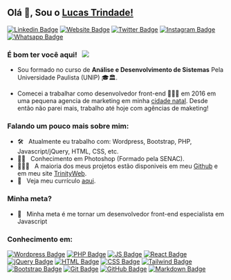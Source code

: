 ## Olá 👋, Sou o  [Lucas Trindade!](https://github.com/TrindadeBRA/)

[![Linkedin Badge](https://img.shields.io/badge/-LinkedIn-0e76a8?style=flat-square&logo=Linkedin&logoColor=white)](https://www.linkedin.com/in/trindadebra/)
[![Website Badge](https://img.shields.io/badge/Website-3b5998?style=flat-square&logo=google-chrome&logoColor=white)](https://thetrinityweb.com.br/)
[![Twitter Badge](https://img.shields.io/badge/-Twitter-00acee?style=flat-square&logo=Twitter&logoColor=white)](https://twitter.com/trindadebra)
[![Instagram Badge](https://img.shields.io/badge/-Instagram-e4405f?style=flat-square&logo=Instagram&logoColor=white)](https://instagram.com/trindadebra/)
[![Whatsapp Badge](https://img.shields.io/badge/-Whatsapp-ff?style=flat-square&logo=Whatsapp&logoColor=white)](https://wa.me/5511952498126)

### É bom ter você aqui! &nbsp; ![](https://visitor-badge.glitch.me/badge?page_id=trindadebra.trindadebra&style=flat-square&color=0088cc)

- Sou formado no curso de <b>Análise e Desenvolvimento de Sistemas</b> Pela Universidade Paulista (UNIP) 🎓🏛. 

- Comecei a trabalhar como desenvolvedor front-end 👨🏻‍💻 em 2016 em uma pequena agencia de marketing em minha <a href="https://goo.gl/maps/f3wAtBmCz9aLNokz7">cidade natal</a>. Desde então não parei mais, trabalho até hoje com agências de maketing!

<!-- [![](https://gitwar.herokuapp.com/badge?username=trindadebra&label=Gitwar%20Profile%20Score&style=for-the-badge&color=0088cc)](https://gitwar.herokuapp.com/) -->

<!-- <img align="right" height="250" width="375" alt="" src="https://raw.githubusercontent.com/iampavangandhi/iampavangandhi/master/gifs/coder.gif" /> -->

### Falando um pouco mais sobre mim:

- 🛠 &nbsp; Atualmente eu trabalho com: Wordpress, Bootstrap, PHP, Javascript/jQuery, HTML, CSS, etc.
- ✍🏻 &nbsp; Conhecimento em Photoshop (Formado pela SENAC).
- 👨🏻‍💻 &nbsp; A maioria dos meus projetos estão disponiveis em meu [Github](https://github.com/trindadebra) e em meu site [TrinityWeb](https://thetrinityweb.com.br/).
- 📃 &nbsp; Veja meu currículo [aqui](https://thetrinityweb.com.br/resume/).

### Minha meta?

- 🚀 &nbsp; Minha meta é me tornar um desenvolvedor front-end especialista em Javascript

### Conhecimento em:
<!-- https://github.com/iuricode/README-template/blob/main/badges/badges.md -->
[![Wordpress Badge](https://img.shields.io/badge/WordPress-006E93?style=for-the-badge&logo=wordpress&logoColor=white)](https://thetrinityweb.com.br/resume/)
[![PHP Badge](https://img.shields.io/badge/PHP-777BB4?style=for-the-badge&logo=php&logoColor=white)](https://thetrinityweb.com.br/resume/)
[![JS Badge](https://img.shields.io/badge/JavaScript-323330?style=for-the-badge&logo=javascript&logoColor=F7DF1E)](https://thetrinityweb.com.br/resume/)
[![React Badge](https://img.shields.io/badge/React-20232A?style=for-the-badge&logo=react&logoColor=61DAFB)](https://thetrinityweb.com.br/resume/)
[![jQuery Badge](https://img.shields.io/badge/jQuery-0769AD?style=for-the-badge&logo=jquery&logoColor=white)](https://thetrinityweb.com.br/resume/)
[![HTML Badge](https://img.shields.io/badge/HTML5-E34F26?style=for-the-badge&logo=html5&logoColor=white)](https://thetrinityweb.com.br/resume/)
[![CSS Badge](https://img.shields.io/badge/CSS3-1572B6?style=for-the-badge&logo=css3&logoColor=white)](https://thetrinityweb.com.br/resume/)
[![Tailwind Badge](https://img.shields.io/badge/Tailwind_CSS-38B2AC?style=for-the-badge&logo=tailwind-css&logoColor=white)](https://thetrinityweb.com.br/resume/)
[![Bootstrap Badge](https://img.shields.io/badge/Bootstrap-563D7C?style=for-the-badge&logo=bootstrap&logoColor=white)](https://thetrinityweb.com.br/resume/)
[![Git Badge](https://img.shields.io/badge/Git-E34F26?style=for-the-badge&logo=git&logoColor=white)](https://thetrinityweb.com.br/resume/)
[![GitHub Badge](https://img.shields.io/badge/GitHub-100000?style=for-the-badge&logo=github&logoColor=white)](https://thetrinityweb.com.br/resume/)
[![Markdown Badge](https://img.shields.io/badge/Markdown-000000?style=for-the-badge&logo=markdown&logoColor=white)](https://thetrinityweb.com.br/resume/)
